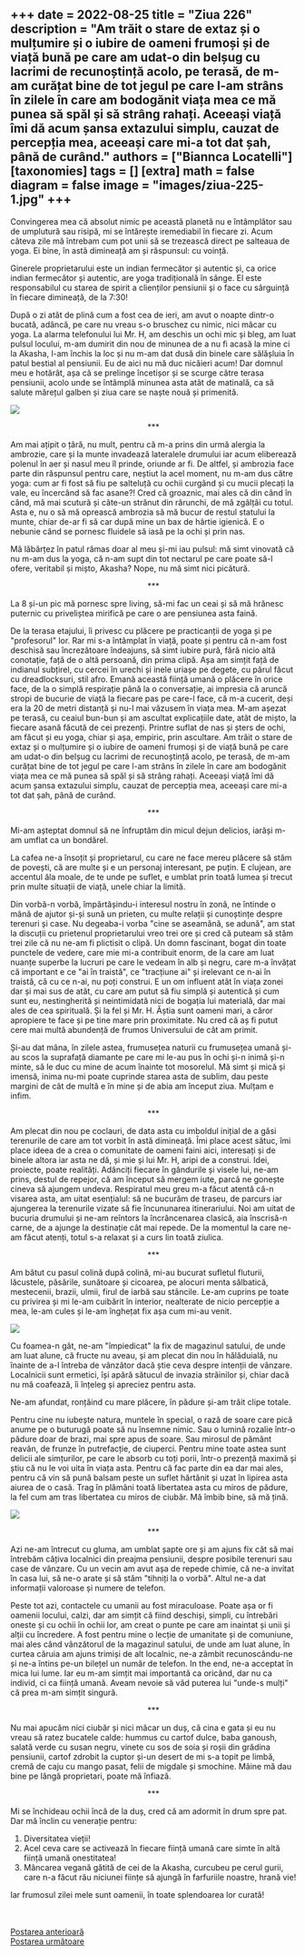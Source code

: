 
+++
date = 2022-08-25
title = "Ziua 226"
description = "Am trăit o stare de extaz și o mulțumire și o iubire de oameni frumoși și de viață bună pe care am udat-o din belșug cu lacrimi de recunoștință acolo, pe terasă, de m-am curățat bine de tot jegul pe care l-am strâns în zilele în care am bodogănit viața mea ce mă punea să spăl și să strâng rahați. Aceeași viață îmi dă acum șansa extazului simplu, cauzat de percepția mea, aceeași care mi-a tot dat șah, până de curând."
authors = ["Biannca Locatelli"]
[taxonomies]
tags = []
[extra]
math = false
diagram = false
image = "images/ziua-225-1.jpg"
+++
---

Convingerea mea că absolut nimic pe această planetă nu e întâmplător sau de umplutură sau risipă, mi se întărește iremediabil în fiecare zi. Acum câteva zile mă întrebam cum pot unii să se trezească direct pe salteaua de yoga. Ei bine, în astă dimineață am și răspunsul: cu voință.

Ginerele proprietarului este un indian fermecător și autentic și, ca orice indian fermecător și autentic, are yoga tradițională în sânge. El este responsabilul cu starea de spirit a clienților pensiunii și o face cu sârguință în fiecare dimineață, de la 7:30!

După o zi atât de plină cum a fost cea de ieri, am avut o noapte dintr-o bucată, adâncă, pe care nu vreau s-o bruschez cu nimic, nici măcar cu yoga. La alarma telefonului lui Mr. H, am deschis un ochi mic și bleg, am luat pulsul locului, m-am dumirit din nou de minunea de a nu fi acasă la mine ci la Akasha, l-am închis la loc și nu m-am dat dusă din binele care sălășluia în patul bestial al pensiunii. Eu de aici nu mă duc nicăieri acum! Dar domnul meu e hotărât, așa că se prelinge încetișor și se scurge către terasa pensiunii, acolo unde se întâmplă minunea asta atât de matinală, ca să salute mărețul galben și ziua care se naște nouă și primenită.

<div class="flex justify-center">
  <img src="images/yoga-1024x576.jpeg" />
</div>

<p style="text-align: center;">***</p>

Am mai ațipit o țâră, nu mult, pentru că m-a prins din urmă alergia la ambrozie, care și la munte invadează lateralele drumului iar acum eliberează polenul în aer și nasul meu îl prinde, oriunde ar fi. De altfel, și ambrozia face parte din răspunsul pentru care, neștiut la acel moment, nu m-am dus către yoga: cum ar fi fost să fiu pe salteluță cu ochii curgând și cu mucii plecați la vale, eu încercând să fac asane?! Cred că groaznic, mai ales că din când în când, mă mai scutură și câte-un strănut din rărunchi, de mă zgâlțâi cu totul. Asta e, nu o să mă oprească ambrozia să mă bucur de restul statului la munte, chiar de-ar fi să car după mine un bax de hârtie igienică. E o nebunie când se pornesc fluidele să iasă pe la ochi și prin nas.

Mă lăbărțez în patul rămas doar al meu și-mi iau pulsul: mă simt vinovată că nu m-am dus la yoga, că n-am supt din tot nectarul pe care poate să-l ofere, veritabil și mișto, Akasha? Nope, nu mă simt nici picătură.

<p style="text-align: center;">***</p>

La 8 și-un pic mă pornesc spre living, să-mi fac un ceai și să mă hrănesc puternic cu priveliștea mirifică pe care o are pensiunea asta faină.

De la terasa etajului, îi privesc cu plăcere pe practicanții de yoga și pe "profesorul" lor. Rar mi s-a întâmplat în viață, poate și pentru că n-am fost deschisă sau încrezătoare îndeajuns, să simt iubire pură, fără nicio altă conotație, față de o altă persoană, din prima clipă. Așa am simțit față de indianul subțirel, cu cercei în urechi și inele uriașe pe degete, cu părul făcut cu dreadlocksuri, stil afro. Emană această ființă umană o plăcere în orice face, de la o simplă respirație până la o conversație, ai impresia că aruncă stropi de bucurie de viață la fiecare pas pe care-l face, că m-a cucerit, deși era la 20 de metri distanță și nu-l mai văzusem în viața mea. M-am așezat pe terasă, cu ceaiul bun-bun și am ascultat explicațiile date, atât de mișto, la fiecare asană făcută de cei prezenți. Printre suflat de nas și șters de ochi, am făcut și eu yoga, chiar și așa, empiric, prin ascultare. Am trăit o stare de extaz și o mulțumire și o iubire de oameni frumoși și de viață bună pe care am udat-o din belșug cu lacrimi de recunoștință acolo, pe terasă, de m-am curățat bine de tot jegul pe care l-am strâns în zilele în care am bodogănit viața mea ce mă punea să spăl și să strâng rahați. Aceeași viață îmi dă acum șansa extazului simplu, cauzat de percepția mea, aceeași care mi-a tot dat șah, până de curând.

<p style="text-align: center;">***</p>

Mi-am așteptat domnul să ne înfruptăm din micul dejun delicios, iarăși m-am umflat ca un bondărel.

La cafea ne-a însoțit și proprietarul, cu care ne face mereu plăcere să stăm de povești, că are multe și e un personaj interesant, pe puțin. E clujean, are accentul ăla moale, de te unde pe suflet, e umblat prin toată lumea și trecut prin multe situații de viață, unele chiar la limită.

Din vorbă-n vorbă, împărtășindu-i interesul nostru în zonă, ne întinde o mână de ajutor și-și sună un prieten, cu multe relații și cunoștințe despre terenuri și case. Nu degeaba-i vorba "cine se aseamănă, se adună", am stat la discuții cu prietenul proprietarului vreo trei ore și cred că puteam să stăm trei zile că nu ne-am fi plictisit o clipă. Un domn fascinant, bogat din toate punctele de vedere, care mie mi-a contribuit enorm, de la care am luat nuanțe superbe la lucruri pe care le vedeam în alb și negru, care m-a învățat că important e ce "ai în traistă", ce "tracțiune ai" și irelevant ce n-ai în traistă, că cu ce n-ai, nu poți construi. E un om influent atât în viața zonei dar și mai sus de atât, cu care am putut să fiu simplă și autentică și cum sunt eu, nestingherită și neintimidată nici de bogația lui materială, dar mai ales de cea spirituală. Și la fel și Mr. H. Ăștia sunt oameni mari, a căror apropiere te face și pe tine mare prin proximitate. Nu cred că aș fi putut cere mai multă abundență de frumos Universului de cât am primit.

Și-au dat mâna, în zilele astea, frumusețea naturii cu frumusețea umană și-au scos la suprafață diamante pe care mi le-au pus în ochi și-n inimă și-n minte, să le duc cu mine de acum înainte tot mosorelul. Mă simt și mică și imensă, inima nu-mi poate cuprinde starea asta de sublim, dau peste margini de cât de multă e în mine și de abia am început ziua. Mulțam e infim.

<p style="text-align: center;">***</p>

Am plecat din nou pe coclauri, de data asta cu imboldul inițial de a găsi terenurile de care am tot vorbit în astă dimineață. Îmi place acest sătuc, îmi place ideea de a crea o comunitate de oameni faini aici, interesați și de binele altora iar asta ne dă, și mie și lui Mr. H, aripi de a construi. Idei, proiecte, poate realități. Adânciți fiecare în gândurile și visele lui, ne-am prins, destul de repejor, că am început să mergem iute, parcă ne gonește cineva să ajungem undeva. Respiratul meu greu m-a făcut atentă că-n visarea asta, am uitat esențialul: să ne bucurăm de traseu, de parcurs iar ajungerea la terenurile vizate să fie încununarea itinerariului. Noi am uitat de bucuria drumului și ne-am reîntors la încrâncenarea clasică, aia înscrisă-n carne, de a ajunge la destinație cât mai repede. De la momentul la care ne-am făcut atenți, totul s-a relaxat și a curs lin toată ziulica.

<p style="text-align: center;">***</p>

Am bătut cu pasul colină după colină, mi-au bucurat sufletul fluturii, lăcustele, păsările, sunătoare și cicoarea, pe alocuri menta sălbatică, mestecenii, brazii, ulmii, firul de iarbă sau stâncile. Le-am cuprins pe toate cu privirea și mi le-am cuibărit în interior, nealterate de nicio percepție a mea, le-am cules și le-am înghețat fix așa cum mi-au venit.

<div class="flex justify-center">
  <img src="images/view-2-1024x576.jpeg" />
</div>

Cu foamea-n gât, ne-am "împiedicat" la fix de magazinul satului, de unde am luat alune, că fructe nu aveau, și am plecat din nou în hălăduială, nu înainte de a-l întreba de vânzător dacă știe ceva despre intenții de vânzare. Localnicii sunt ermetici, își apără sătucul de invazia străinilor și, chiar dacă nu mă coafează, îi înțeleg și apreciez pentru asta.

Ne-am afundat, ronțăind cu mare plăcere, în pădure și-am trăit clipe totale.

Pentru cine nu iubește natura, muntele în special, o rază de soare care pică anume pe o buturugă poate să nu însemne nimic. Sau o lumină rozalie într-o pădure doar de brazi, mai spre apus de soare. Sau mirosul de pământ reavăn, de frunze în putrefacție, de ciuperci. Pentru mine toate astea sunt delicii ale simțurilor, pe care le absorb cu toți porii, într-o prezență maximă și știu că nu le voi uita în viața asta. Pentru că fac parte din ea dar mai ales, pentru că vin să pună balsam peste un suflet hărtănit și uzat în lipirea asta aiurea de o casă. Trag în plămâni toată libertatea asta cu miros de pădure, la fel cum am tras libertatea cu miros de ciubăr. Mă îmbib bine, să mă țină.

<div class="flex justify-center">
  <img src="images/padure.jpeg" />
</div>

<p style="text-align: center;">***</p>

Azi ne-am întrecut cu gluma, am umblat șapte ore și am ajuns fix cât să mai întrebăm câțiva localnici din preajma pensiunii, despre posibile terenuri sau case de vânzare. Cu un vecin am avut așa de repede chimie, că ne-a invitat în casa lui, să ne-o arate și să stăm "tihniți la o vorbă". Altul ne-a dat informații valoroase și numere de telefon.

Peste tot azi, contactele cu umanii au fost miraculoase. Poate așa or fi oamenii locului, calzi, dar am simțit că fiind deschiși, simpli, cu întrebări oneste și cu ochii în ochii lor, am creat o punte pe care am inaintat și unii și alții cu încredere. A fost pentru mine o lecție de umanitate și de comuniune, mai ales când vânzătorul de la magazinul satului, de unde am luat alune, în curtea căruia am ajuns trimiși de alt localnic, ne-a zâmbit recunoscându-ne și ne-a întins pe-un bilețel un număr de telefon. In the end, ne-a acceptat în mica lui lume. Iar eu m-am simțit mai importantă ca oricând, dar nu ca individ, ci ca ființă umană. Aveam nevoie să văd puterea lui "unde-s mulți" că prea m-am simțit singură.

<p style="text-align: center;">***</p>

Nu mai apucăm nici ciubăr și nici măcar un duș, că cina e gata și eu nu vreau să ratez bucatele calde: hummus cu cartof dulce, baba ganoush, salată verde cu susan negru, vinete cu sos de soia și roșii din grădina pensiunii, cartof zdrobit la cuptor și-un desert de mi s-a topit pe limbă, cremă de caju cu mango pasat, felii de migdale și smochine. Mâine mă dau bine pe lângă proprietari, poate mă înfiază.

<p style="text-align: center;">***</p>

Mi se închideau ochii încă de la duș, cred că am adormit în drum spre pat. Dar mă înclin cu venerație pentru:

1. Diversitatea vieții!
2. Acel ceva care se activează în fiecare ființă umană care simte în altă ființă umană onestitatea!
3. Mâncarea vegană gătită de cei de la Akasha, curcubeu pe cerul gurii, care n-a făcut rău niciunei ființe să ajungă în farfuriile noastre, hrană vie!

Iar frumosul zilei mele sunt oamenii, în toate splendoarea lor curată!

<br/>

<br/>

<div class="flex justify-between">
  <div>
    <a href="/blog/ziua-225/">Postarea anterioară</a>
  </div>
  <div>
    <a href="/blog/ziua-227/">Postarea următoare</a>
  </div>
</div>
